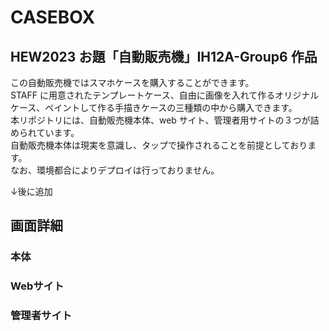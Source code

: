 # CASEBOX

## HEW2023 お題「自動販売機」IH12A-Group6 作品


この自動販売機ではスマホケースを購入することができます。<br>
STAFF に用意されたテンプレートケース、自由に画像を入れて作るオリジナルケース、ペイントして作る手描きケースの三種類の中から購入できます。<br>
本リポジトリには、自動販売機本体、web サイト、管理者用サイトの３つが詰められています。<br>
自動販売機本体は現実を意識し、タップで操作されることを前提としております。<br>
なお、環境都合によりデプロイは行っておりません。

↓後に追加

## 画面詳細

### 本体


### Webサイト

### 管理者サイト



